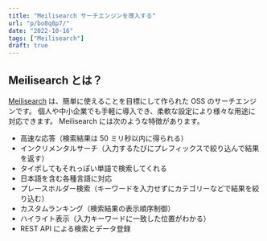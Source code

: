 ```yaml
---
title: "Meilisearch サーチエンジンを導入する"
url: "p/bo8q8p7/"
date: "2022-10-16"
tags: ["Meilisearch"]
draft: true
---
```


Meilisearch とは？
----

[Meilisearch](https://www.meilisearch.com/) は、簡単に使えることを目標にして作られた OSS のサーチエンジンです。
個人や中小企業でも手軽に導入でき、柔軟な設定により様々な用途に対応できます。
Meilisearch には次のような特徴があります。

- 高速な応答（検索結果は 50 ミリ秒以内に得られる）
- インクリメンタルサーチ（入力するたびにプレフィックスで絞り込んで結果を返す）
- タイポしてもそれっぽい単語で検索してくれる
- 日本語を含む各種言語に対応
- プレースホルダー検索（キーワードを入力せずにカテゴリーなどで結果を絞り込む）
- カスタムランキング（検索結果の表示順序制御）
- ハイライト表示（入力キーワードに一致した位置がわかる）
- REST API による検索とデータ登録

